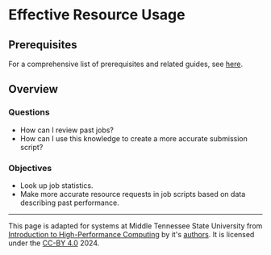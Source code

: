 # Effective Resource Usage

## Prerequisites

For a comprehensive list of prerequisites and related guides, see [here](./getting_started.md#prerequisites).

## Overview

### Questions
- How can I review past jobs?
- How can I use this knowledge to create a more accurate submission script?

### Objectives
- Look up job statistics.
- Make more accurate resource requests in job scripts based on data describing past performance.








---

This page is adapted for systems at Middle Tennessee State University from [Introduction to High-Performance Computing](https://carpentries-incubator.github.io/hpc-intro/) by it's [authors](https://carpentries-incubator.github.io/hpc-intro/setup.html). It is licensed under the [CC-BY 4.0](https://creativecommons.org/licenses/by/4.0/) 2024.